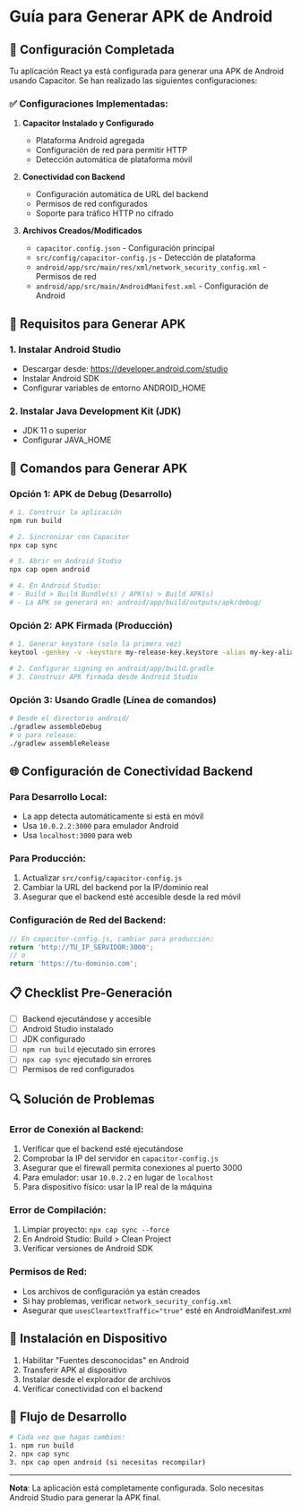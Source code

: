 # Guía para Generar APK de Android

## 📱 Configuración Completada

Tu aplicación React ya está configurada para generar una APK de Android usando Capacitor. Se han realizado las siguientes configuraciones:

### ✅ Configuraciones Implementadas:

1. **Capacitor Instalado y Configurado**
   - Plataforma Android agregada
   - Configuración de red para permitir HTTP
   - Detección automática de plataforma móvil

2. **Conectividad con Backend**
   - Configuración automática de URL del backend
   - Permisos de red configurados
   - Soporte para tráfico HTTP no cifrado

3. **Archivos Creados/Modificados**
   - `capacitor.config.json` - Configuración principal
   - `src/config/capacitor-config.js` - Detección de plataforma
   - `android/app/src/main/res/xml/network_security_config.xml` - Permisos de red
   - `android/app/src/main/AndroidManifest.xml` - Configuración de Android

## 🔧 Requisitos para Generar APK

### 1. Instalar Android Studio
- Descargar desde: https://developer.android.com/studio
- Instalar Android SDK
- Configurar variables de entorno ANDROID_HOME

### 2. Instalar Java Development Kit (JDK)
- JDK 11 o superior
- Configurar JAVA_HOME

## 🚀 Comandos para Generar APK

### Opción 1: APK de Debug (Desarrollo)
```bash
# 1. Construir la aplicación
npm run build

# 2. Sincronizar con Capacitor
npx cap sync

# 3. Abrir en Android Studio
npx cap open android

# 4. En Android Studio:
# - Build > Build Bundle(s) / APK(s) > Build APK(s)
# - La APK se generará en: android/app/build/outputs/apk/debug/
```

### Opción 2: APK Firmada (Producción)
```bash
# 1. Generar keystore (solo la primera vez)
keytool -genkey -v -keystore my-release-key.keystore -alias my-key-alias -keyalg RSA -keysize 2048 -validity 10000

# 2. Configurar signing en android/app/build.gradle
# 3. Construir APK firmada desde Android Studio
```

### Opción 3: Usando Gradle (Línea de comandos)
```bash
# Desde el directorio android/
./gradlew assembleDebug
# o para release:
./gradlew assembleRelease
```

## 🌐 Configuración de Conectividad Backend

### Para Desarrollo Local:
- La app detecta automáticamente si está en móvil
- Usa `10.0.2.2:3000` para emulador Android
- Usa `localhost:3000` para web

### Para Producción:
1. Actualizar `src/config/capacitor-config.js`
2. Cambiar la URL del backend por la IP/dominio real
3. Asegurar que el backend esté accesible desde la red móvil

### Configuración de Red del Backend:
```javascript
// En capacitor-config.js, cambiar para producción:
return 'http://TU_IP_SERVIDOR:3000';
// o
return 'https://tu-dominio.com';
```

## 📋 Checklist Pre-Generación

- [ ] Backend ejecutándose y accesible
- [ ] Android Studio instalado
- [ ] JDK configurado
- [ ] `npm run build` ejecutado sin errores
- [ ] `npx cap sync` ejecutado sin errores
- [ ] Permisos de red configurados

## 🔍 Solución de Problemas

### Error de Conexión al Backend:
1. Verificar que el backend esté ejecutándose
2. Comprobar la IP del servidor en `capacitor-config.js`
3. Asegurar que el firewall permita conexiones al puerto 3000
4. Para emulador: usar `10.0.2.2` en lugar de `localhost`
5. Para dispositivo físico: usar la IP real de la máquina

### Error de Compilación:
1. Limpiar proyecto: `npx cap sync --force`
2. En Android Studio: Build > Clean Project
3. Verificar versiones de Android SDK

### Permisos de Red:
- Los archivos de configuración ya están creados
- Si hay problemas, verificar `network_security_config.xml`
- Asegurar que `usesCleartextTraffic="true"` esté en AndroidManifest.xml

## 📱 Instalación en Dispositivo

1. Habilitar "Fuentes desconocidas" en Android
2. Transferir APK al dispositivo
3. Instalar desde el explorador de archivos
4. Verificar conectividad con el backend

## 🔄 Flujo de Desarrollo

```bash
# Cada vez que hagas cambios:
1. npm run build
2. npx cap sync
3. npx cap open android (si necesitas recompilar)
```

---

**Nota**: La aplicación está completamente configurada. Solo necesitas Android Studio para generar la APK final.